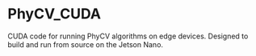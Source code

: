 # PhyCV_CUDA
CUDA code for running PhyCV algorithms on edge devices. Designed to build and run from source on the Jetson Nano. 

